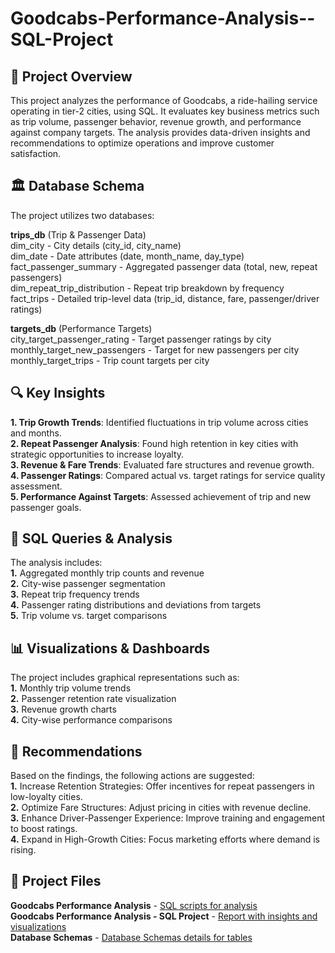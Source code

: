 # Goodcabs-Performance-Analysis--SQL-Project

## 📌 Project Overview
This project analyzes the performance of Goodcabs, a ride-hailing service operating in tier-2 cities, using SQL. It evaluates key business metrics such as trip volume, passenger behavior, revenue growth, and performance against company targets. The analysis provides data-driven insights and recommendations to optimize operations and improve customer satisfaction.<br />

## 🏛 Database Schema
The project utilizes two databases:<br />

**trips_db** (Trip & Passenger Data)<br />
dim_city - City details (city_id, city_name)<br />
dim_date - Date attributes (date, month_name, day_type)<br />
fact_passenger_summary - Aggregated passenger data (total, new, repeat passengers)<br />
dim_repeat_trip_distribution - Repeat trip breakdown by frequency<br />
fact_trips - Detailed trip-level data (trip_id, distance, fare, passenger/driver ratings)<br />

**targets_db** (Performance Targets)<br />
city_target_passenger_rating - Target passenger ratings by city<br />
monthly_target_new_passengers - Target for new passengers per city<br />
monthly_target_trips - Trip count targets per city<br />

## 🔍 Key Insights
**1. Trip Growth Trends**: Identified fluctuations in trip volume across cities and months.<br />
**2. Repeat Passenger Analysis**: Found high retention in key cities with strategic opportunities to increase loyalty.<br />
**3. Revenue & Fare Trends**: Evaluated fare structures and revenue growth.<br />
**4. Passenger Ratings**: Compared actual vs. target ratings for service quality assessment.<br />
**5. Performance Against Targets**: Assessed achievement of trip and new passenger goals.<br />

## 📝 SQL Queries & Analysis
The analysis includes:<br />
**1.** Aggregated monthly trip counts and revenue<br />
**2.** City-wise passenger segmentation<br />
**3.** Repeat trip frequency trends<br />
**4.** Passenger rating distributions and deviations from targets<br />
**5.** Trip volume vs. target comparisons<br />

## 📊 Visualizations & Dashboards
The project includes graphical representations such as:<br />
**1.** Monthly trip volume trends<br />
**2.** Passenger retention rate visualization<br />
**3.** Revenue growth charts<br />
**4.** City-wise performance comparisons<br />

## 📌 Recommendations
Based on the findings, the following actions are suggested:<br />
**1.** Increase Retention Strategies: Offer incentives for repeat passengers in low-loyalty cities.<br />
**2.** Optimize Fare Structures: Adjust pricing in cities with revenue decline.<br />
**3.** Enhance Driver-Passenger Experience: Improve training and engagement to boost ratings.<br />
**4.** Expand in High-Growth Cities: Focus marketing efforts where demand is rising.<br />

## 📌 Project Files
**Goodcabs Performance Analysis** - [SQL scripts for analysis](https://github.com/neha071999/Goodcabs-Performance-Analysis---SQL-Project/blob/main/Goodcabs%20Performance%20Analysis.sql)<br />
**Goodcabs Performance Analysis - SQL Project** - [Report with insights and visualizations](https://github.com/neha071999/Goodcabs-Performance-Analysis---SQL-Project/blob/main/Goodcabs%20Performance%20Analysis%20-%20SQL%20%20Project.pdf)<br />
**Database Schemas** - [Database Schemas details for tables](https://github.com/neha071999/Goodcabs-Performance-Analysis---SQL-Project/blob/main/database_schemas.zip)<br />
